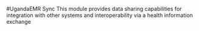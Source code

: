 #UgandaEMR Sync 
This module provides data sharing capabilities for integration with other systems and interoperability via a health information exchange 